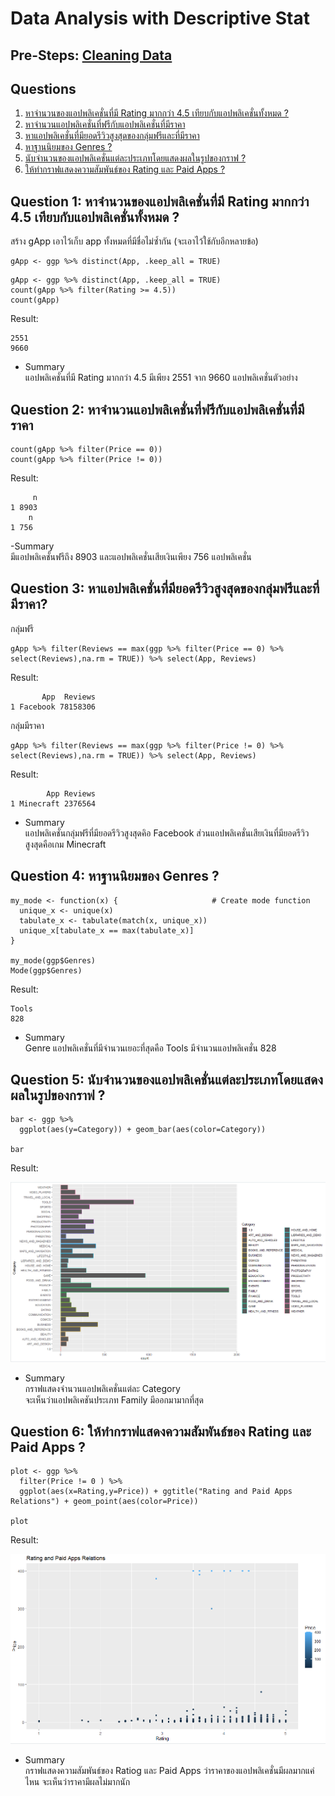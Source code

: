 # Data Analysis with Descriptive Stat
## Pre-Steps: [Cleaning Data](./Cleaning%20Data/readme.md#cleaning-data)
## Questions
1. [หาจำนวนของแอปพลิเคชั่นที่มี Rating มากกว่า 4.5 เทียบกับแอปพลิเคชั่นทั้งหมด ?](#question-1-%E0%B8%AB%E0%B8%B2%E0%B8%88%E0%B8%B3%E0%B8%99%E0%B8%A7%E0%B8%99%E0%B8%82%E0%B8%AD%E0%B8%87%E0%B9%81%E0%B8%AD%E0%B8%9B%E0%B8%9E%E0%B8%A5%E0%B8%B4%E0%B9%80%E0%B8%84%E0%B8%8A%E0%B8%B1%E0%B9%88%E0%B8%99%E0%B8%97%E0%B8%B5%E0%B9%88%E0%B8%A1%E0%B8%B5-rating-%E0%B8%A1%E0%B8%B2%E0%B8%81%E0%B8%81%E0%B8%A7%E0%B9%88%E0%B8%B2-45-%E0%B9%80%E0%B8%97%E0%B8%B5%E0%B8%A2%E0%B8%9A%E0%B8%81%E0%B8%B1%E0%B8%9A%E0%B9%81%E0%B8%AD%E0%B8%9B%E0%B8%9E%E0%B8%A5%E0%B8%B4%E0%B9%80%E0%B8%84%E0%B8%8A%E0%B8%B1%E0%B9%88%E0%B8%99%E0%B8%97%E0%B8%B1%E0%B9%89%E0%B8%87%E0%B8%AB%E0%B8%A1%E0%B8%94-)
2. [หาจำนวนแอปพลิเคชั่นที่ฟรีกับแอปพลิเคชั่นที่มีราคา](#question-2-%E0%B8%AB%E0%B8%B2%E0%B8%88%E0%B8%B3%E0%B8%99%E0%B8%A7%E0%B8%99%E0%B9%81%E0%B8%AD%E0%B8%9B%E0%B8%9E%E0%B8%A5%E0%B8%B4%E0%B9%80%E0%B8%84%E0%B8%8A%E0%B8%B1%E0%B9%88%E0%B8%99%E0%B8%97%E0%B8%B5%E0%B9%88%E0%B8%9F%E0%B8%A3%E0%B8%B5%E0%B8%81%E0%B8%B1%E0%B8%9A%E0%B9%81%E0%B8%AD%E0%B8%9B%E0%B8%9E%E0%B8%A5%E0%B8%B4%E0%B9%80%E0%B8%84%E0%B8%8A%E0%B8%B1%E0%B9%88%E0%B8%99%E0%B8%97%E0%B8%B5%E0%B9%88%E0%B8%A1%E0%B8%B5%E0%B8%A3%E0%B8%B2%E0%B8%84%E0%B8%B2)
3. [หาแอปพลิเคชั่นที่มียอดรีวิวสูงสุดของกลุ่มฟรีและที่มีราคา](#question-3-%E0%B8%AB%E0%B8%B2%E0%B9%81%E0%B8%AD%E0%B8%9B%E0%B8%9E%E0%B8%A5%E0%B8%B4%E0%B9%80%E0%B8%84%E0%B8%8A%E0%B8%B1%E0%B9%88%E0%B8%99%E0%B8%97%E0%B8%B5%E0%B9%88%E0%B8%A1%E0%B8%B5%E0%B8%A2%E0%B8%AD%E0%B8%94%E0%B8%A3%E0%B8%B5%E0%B8%A7%E0%B8%B4%E0%B8%A7%E0%B8%AA%E0%B8%B9%E0%B8%87%E0%B8%AA%E0%B8%B8%E0%B8%94%E0%B8%82%E0%B8%AD%E0%B8%87%E0%B8%81%E0%B8%A5%E0%B8%B8%E0%B9%88%E0%B8%A1%E0%B8%9F%E0%B8%A3%E0%B8%B5%E0%B9%81%E0%B8%A5%E0%B8%B0%E0%B8%97%E0%B8%B5%E0%B9%88%E0%B8%A1%E0%B8%B5%E0%B8%A3%E0%B8%B2%E0%B8%84%E0%B8%B2)
4. [หาฐานนิยมของ Genres ?](#question-4-%E0%B8%AB%E0%B8%B2%E0%B8%90%E0%B8%B2%E0%B8%99%E0%B8%99%E0%B8%B4%E0%B8%A2%E0%B8%A1%E0%B8%82%E0%B8%AD%E0%B8%87-genres-)
5. [นับจำนวนของแอปพลิเคชั่นแต่ละประเภทโดยแสดงผลในรูปของกราฟ ?](#question-5-นับจำนวนของแอปพลิเคชั่นแต่ละประเภทโดยแสดงผลในรูปของกราฟ-)
6. [ให้ทำกราฟแสดงความสัมพันธ์ของ Rating และ Paid Apps ?](#question-6-ให้ทำกราฟแสดงความสัมพันธ์ของ-rating-และ-paid-apps-)
## Question 1: หาจำนวนของแอปพลิเคชั่นที่มี Rating มากกว่า 4.5 เทียบกับแอปพลิเคชั่นทั้งหมด ?
สร้าง gApp เอาไว้เก็บ app ทั้งหมดที่มีชื่อไม่ซ้ำกัน (จะเอาไว้ใช้กับอีกหลายข้อ)
```
gApp <- ggp %>% distinct(App, .keep_all = TRUE)
```

```
gApp <- ggp %>% distinct(App, .keep_all = TRUE)
count(gApp %>% filter(Rating >= 4.5))
count(gApp)
```
Result:

```
2551
9660
```
- Summary <br>
แอปพลิเคชั่นที่มี Rating มากกว่า 4.5 มีเพียง 2551 จาก 9660 แอปพลิเคชั่นตัวอย่าง
## Question 2: หาจำนวนแอปพลิเคชั่นที่ฟรีกับแอปพลิเคชั่นที่มีราคา
```
count(gApp %>% filter(Price == 0))
count(gApp %>% filter(Price != 0))
```
Result:
```
     n
1 8903
    n
1 756
```
-Summary <br>
มีแอปพลิเคชั่นฟรีถึง 8903 และแอปพลิเคชั่นเสียเงินเพียง 756 แอปพลิเคชั่น


## Question 3: หาแอปพลิเคชั่นที่มียอดรีวิวสูงสุดของกลุ่มฟรีและที่มีราคา?
กลุ่มฟรี
```
gApp %>% filter(Reviews == max(ggp %>% filter(Price == 0) %>% select(Reviews),na.rm = TRUE)) %>% select(App, Reviews)
```
Result:
```
       App  Reviews
1 Facebook 78158306
```
กลุ่มมีราคา
```
gApp %>% filter(Reviews == max(ggp %>% filter(Price != 0) %>% select(Reviews),na.rm = TRUE)) %>% select(App, Reviews)
```
Result:
```
        App Reviews
1 Minecraft 2376564
```

- Summary <br>
แอปพลิเคชั่นกลุ่มฟรีที่มียอดรีวิวสูงสุดคิอ Facebook ส่วนแอปพลิเคชั่นเสียเงินที่มียอดรีวิวสูงสุดคือเกม Minecraft

## Question 4: หาฐานนิยมของ Genres ?
```
my_mode <- function(x) {                     # Create mode function 
  unique_x <- unique(x)
  tabulate_x <- tabulate(match(x, unique_x))
  unique_x[tabulate_x == max(tabulate_x)]
}

my_mode(ggp$Genres)
Mode(ggp$Genres)
```
Result:

```
Tools
828
```

- Summary <br>
Genre แอปพลิเคชั่นที่มีจำนวนเยอะที่สุดคือ Tools มีจำนวนแอปพลิเคชั่น 828

## Question 5: นับจำนวนของแอปพลิเคชั่นแต่ละประเภทโดยแสดงผลในรูปของกราฟ ?
```
bar <- ggp %>% 
  ggplot(aes(y=Category)) + geom_bar(aes(color=Category))

bar
```
Result:

![Category](images/Category.png)


- Summary <br>
กราฟแสดงจำนวนแอปพลิเคชั่นแต่ละ Category <br>
จะเห็นว่าแอปพลิเคชันประเภท Family มีออกมามากที่สุด


## Question 6: ให้ทำกราฟแสดงความสัมพันธ์ของ Rating และ Paid Apps ?
```
plot <- ggp %>% 
  filter(Price != 0 ) %>% 
  ggplot(aes(x=Rating,y=Price)) + ggtitle("Rating and Paid Apps Relations") + geom_point(aes(color=Price))

plot
```
Result:

![Rating_and_Paid_Apps_Relations](images/Rating%20and%20Paid%20Apps%20Relations.png)


- Summary <br>
กราฟแสดงความสัมพันธ์ของ Ratiog และ Paid Apps ว่าราคาของแอปพลิเคชั่นมีผลมากแค่ไหน
จะเห็นว่าราคามีผลไม่มากนัก
